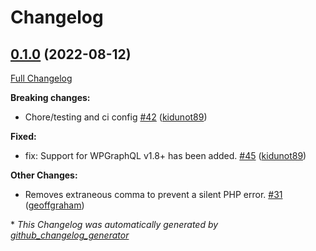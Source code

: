 # Changelog

## [0.1.0](https://github.com/the-events-calendar/ql-events/tree/0.1.0) (2022-08-12)

[Full Changelog](https://github.com/the-events-calendar/ql-events/compare/0.0.1...0.1.0)

**Breaking changes:**

- Chore/testing and ci config [\#42](https://github.com/the-events-calendar/ql-events/pull/42) ([kidunot89](https://github.com/kidunot89))

**Fixed:**

- fix: Support for WPGraphQL v1.8+ has been added. [\#45](https://github.com/the-events-calendar/ql-events/pull/45) ([kidunot89](https://github.com/kidunot89))

**Other Changes:**

- Removes extraneous comma to prevent a silent PHP error. [\#31](https://github.com/the-events-calendar/ql-events/pull/31) ([geoffgraham](https://github.com/geoffgraham))



\* *This Changelog was automatically generated by [github_changelog_generator](https://github.com/github-changelog-generator/github-changelog-generator)*
